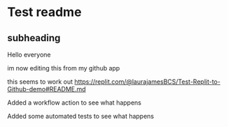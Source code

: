# Test readme
## subheading
Hello everyone

im now editing this from my github app

this seems to work out
https://replit.com/@laurajamesBCS/Test-Replit-to-Github-demo#README.md

Added a workflow action to see what happens

Added some automated tests to see what happens